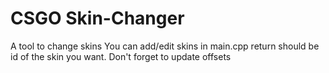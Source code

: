 # CSGO Skin-Changer
A tool to change skins
You can add/edit skins in main.cpp return should be id of the skin you want.
Don't forget to update offsets
